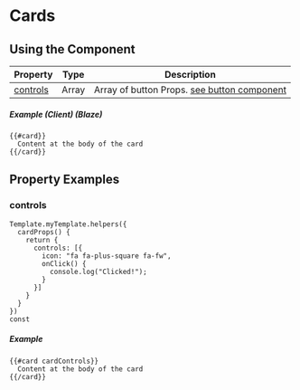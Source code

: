 # Cards

## Using the Component

Property                       | Type     | Description
------------------------------ | -------- | -----------------------------------------------------------------------------
[controls](#controls)          | Array    | Array of button Props. [see button component](#button)

##### Example (Client) (Blaze)

```
{{#card}}
  Content at the body of the card
{{/card}}
```

## Property Examples

### controls

```
Template.myTemplate.helpers({
  cardProps() {
    return {
      controls: [{
        icon: "fa fa-plus-square fa-fw",
        onClick() {
          console.log("Clicked!");
        }
      }]
    }
  }
})
const
```

##### Example

```
{{#card cardControls}}
  Content at the body of the card
{{/card}}
```
